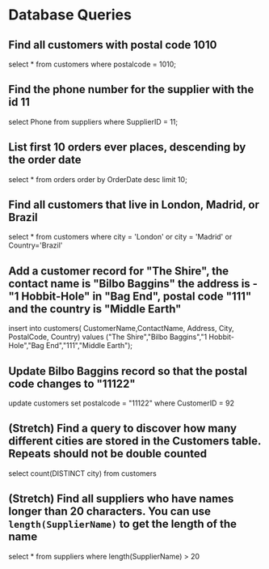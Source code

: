 # Database Queries

## Find all customers with postal code 1010

select * from customers
where postalcode = 1010;

## Find the phone number for the supplier with the id 11

select Phone from suppliers
where SupplierID = 11;

## List first 10 orders ever places, descending by the order date

select * from orders
order by OrderDate desc limit 10;

## Find all customers that live in London, Madrid, or Brazil

select * from customers
where city = 'London' or city = 'Madrid' or Country='Brazil'

## Add a customer record for "The Shire", the contact name is "Bilbo Baggins" the address is -"1 Hobbit-Hole" in "Bag End", postal code "111" and the country is "Middle Earth"

insert into customers(	CustomerName,ContactName, Address, City, PostalCode, Country) 
values ("The Shire","Bilbo Baggins","1 Hobbit-Hole","Bag End","111","Middle Earth");

## Update Bilbo Baggins record so that the postal code changes to "11122"

update customers set postalcode = "11122"
where CustomerID = 92

## (Stretch) Find a query to discover how many different cities are stored in the Customers table. Repeats should not be double counted

select count(DISTINCT city) from customers

## (Stretch) Find all suppliers who have names longer than 20 characters. You can use `length(SupplierName)` to get the length of the name

select * from suppliers
where length(SupplierName) > 20
